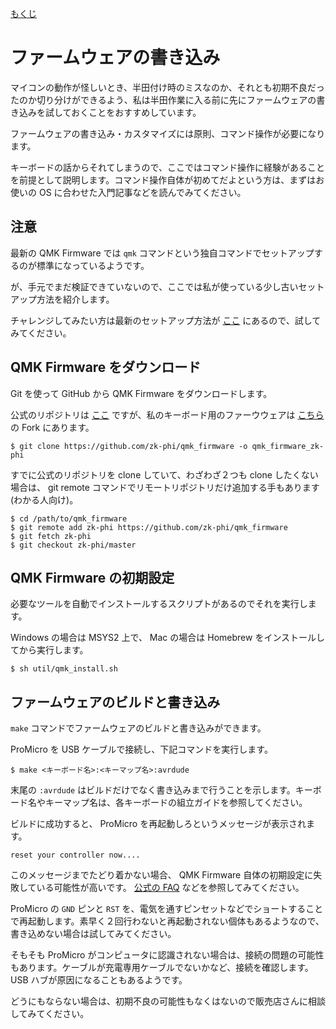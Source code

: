[もくじ](Readme.markdown)

# ファームウェアの書き込み

マイコンの動作が怪しいとき、半田付け時のミスなのか、それとも初期不良だったのか切り分けができるよう、私は半田作業に入る前に先にファームウェアの書き込みを試しておくことをおすすめしています。

ファームウェアの書き込み・カスタマイズには原則、コマンド操作が必要になります。

キーボードの話からそれてしまうので、ここではコマンド操作に経験があることを前提として説明します。コマンド操作自体が初めてだよという方は、まずはお使いの OS に合わせた入門記事などを読んでみてください。

## 注意

最新の QMK Firmware では `qmk` コマンドという独自コマンドでセットアップするのが標準になっているようです。

が、手元でまだ検証できていないので、ここでは私が使っている少し古いセットアップ方法を紹介します。

チャレンジしてみたい方は最新のセットアップ方法が [ここ](https://docs.qmk.fm/#/ja/newbs_getting_started) にあるので、試してみてください。

## QMK Firmware をダウンロード

Git を使って GitHub から QMK Firmware をダウンロードします。

公式のリポジトリは [ここ](https://github.com/qmk/qmk_firmware/) ですが、私のキーボード用のファーウウェアは [こちら](https://github.com/zk-phi/qmk_firmware) の Fork にあります。

```terminal
$ git clone https://github.com/zk-phi/qmk_firmware -o qmk_firmware_zk-phi
```

すでに公式のリポジトリを clone していて、わざわざ２つも clone したくない場合は、 git remote コマンドでリモートリポジトリだけ追加する手もあります (わかる人向け)。

```terminal
$ cd /path/to/qmk_firmware
$ git remote add zk-phi https://github.com/zk-phi/qmk_firmware
$ git fetch zk-phi
$ git checkout zk-phi/master
```

## QMK Firmware の初期設定

必要なツールを自動でインストールするスクリプトがあるのでそれを実行します。

Windows の場合は MSYS2 上で、 Mac の場合は Homebrew をインストールしてから実行します。

```terminal
$ sh util/qmk_install.sh
```

## ファームウェアのビルドと書き込み

`make` コマンドでファームウェアのビルドと書き込みができます。

ProMicro を USB ケーブルで接続し、下記コマンドを実行します。

```terminal
$ make <キーボード名>:<キーマップ名>:avrdude
```

末尾の `:avrdude` はビルドだけでなく書き込みまで行うことを示します。キーボード名やキーマップ名は、各キーボードの組立ガイドを参照してください。

ビルドに成功すると、 ProMicro を再起動しろというメッセージが表示されます。

```terminal
reset your controller now....
```

このメッセージまでたどり着かない場合、 QMK Firmware 自体の初期設定に失敗している可能性が高いです。 [公式の FAQ](https://docs.qmk.fm/#/ja/faq_build) などを参照してみてください。

ProMicro の `GND` ピンと `RST` を、電気を通すピンセットなどでショートすることで再起動します。素早く２回行わないと再起動されない個体もあるようなので、書き込めない場合は試してみてください。

そもそも ProMicro がコンピュータに認識されない場合は、接続の問題の可能性もあります。ケーブルが充電専用ケーブルでないかなど、接続を確認します。 USB ハブが原因になることもあるようです。

どうにもならない場合は、初期不良の可能性もなくはないので販売店さんに相談してみてください。
